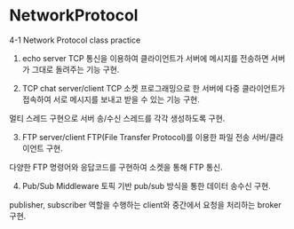 # NetworkProtocol
4-1 Network Protocol class practice

1. echo server
  TCP 통신을 이용하여 클라이언트가 서버에 메시지를 전송하면 서버가 그대로 돌려주는 기능 구현.
  
2. TCP chat server/client
  TCP 소켓 프로그래밍으로 한 서버에 다중 클라이언트가 접속하여 서로 메시지를 보내고 받을 수 있는 기능 구현.
  
  멀티 스레드 구현으로 서버 송/수신 스레드를 각각 생성하도록 구현.
  
3. FTP server/client
  FTP(File Transfer Protocol)를 이용한 파일 전송 서버/클라이언트 구현.
  
  다양한 FTP 명령어와 응답코드를 구현하여 소켓을 통해 FTP 통신.

4. Pub/Sub Middleware
  토픽 기반 pub/sub 방식을 통한 데이터 송수신 구현.

  publisher, subscriber 역할을 수행하는 client와 중간에서 요청을 처리하는 broker 구현.
